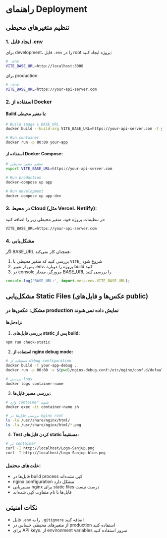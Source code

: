 # راهنمای Deployment

## تنظیم متغیرهای محیطی

### 1. ایجاد فایل .env

برای development، فایل `.env` را در root پروژه ایجاد کنید:

```bash
# .env
VITE_BASE_URL=http://localhost:3000
```

برای production:

```bash
# .env
VITE_BASE_URL=https://your-api-server.com
```

### 2. استفاده از Docker

#### Build با متغیر محیطی:

```bash
# Build image با BASE_URL
docker build --build-arg VITE_BASE_URL=https://your-api-server.com -t your-app .

# Run container
docker run -p 80:80 your-app
```

#### استفاده از Docker Compose:

```bash
# تنظیم متغیر محیطی
export VITE_BASE_URL=https://your-api-server.com

# Run production
docker-compose up app

# Run development
docker-compose up app-dev
```

### 3. در محیط Cloud (مثل Vercel، Netlify):

در تنظیمات پروژه خود، متغیر محیطی زیر را اضافه کنید:

```
VITE_BASE_URL=https://your-api-server.com
```

### 4. مشکل‌یابی

اگر BASE_URL همچنان کار نمی‌کند:

1. بررسی کنید که متغیر محیطی با `VITE_` شروع شود
2. پس از تغییر .env، پروژه را دوباره build کنید
3. در console مرورگر، مقدار BASE_URL را بررسی کنید

```javascript
console.log('BASE_URL:', import.meta.env.VITE_BASE_URL);
```

## مشکل‌یابی Static Files (عکس‌ها و فایل‌های public)

### مشکل: عکس‌ها در production نمایش داده نمی‌شوند

#### راه‌حل‌ها:

1. **بررسی فایل‌های static پس از build:**
```bash
npm run check-static
```

2. **استفاده از nginx debug mode:**
```bash
# استفاده از debug configuration
docker build -t your-app-debug .
docker run -p 80:80 -v $(pwd)/nginx-debug.conf:/etc/nginx/conf.d/default.conf your-app-debug

# بررسی logs
docker logs container-name
```

3. **بررسی مسیر فایل‌ها:**
```bash
# وارد container شوید
docker exec -it container-name sh

# بررسی فایل‌ها در nginx root
ls -la /usr/share/nginx/html/
ls -la /usr/share/nginx/html/*.png
```

4. **Test کردن فایل‌های static مستقیماً:**
```bash
# در container
curl -I http://localhost/Logo-Sanjup.png
curl -I http://localhost/Logo-Sanjup-blue.png
```

### علت‌های محتمل:

- فایل‌ها در build process کپی نشده‌اند
- nginx configuration مشکل دارد
- مسیریابی nginx برای static files درست نیست
- فایل‌ها با نام متفاوت کپی شده‌اند

## نکات امنیتی

- فایل `.env` را به `.gitignore` اضافه کنید
- از متغیرهای محیطی حساس در production استفاده کنید
- برای API keys، از environment variables سرور استفاده کنید 